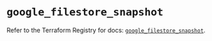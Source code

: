 # `google_filestore_snapshot`

Refer to the Terraform Registry for docs: [`google_filestore_snapshot`](https://registry.terraform.io/providers/hashicorp/google-beta/6.30.0/docs/resources/google_filestore_snapshot).
